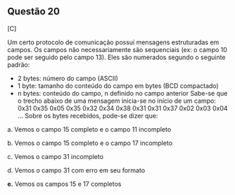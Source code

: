 

## Questão 20
[C]

Um certo protocolo de comunicação possui mensagens estruturadas em campos. Os campos não necessariamente são sequenciais (ex: o campo 10 pode ser seguido pelo campo 13). Eles são numerados segundo o seguinte padrão:
- 2 bytes: número do campo (ASCII)
- 1 byte: tamanho do conteúdo do campo em bytes (BCD compactado)
- n bytes: conteúdo do campo, n definido no campo anterior
Sabe-se que o trecho abaixo de uma mensagem inicia-se no início de um campo:
0x31 0x35 0x05 0x35 0x32 0x34 0x38 0x31 0x31 0x37 0x02 0x03 0x04 ...
Sobre os bytes recebidos, pode-se dizer que:

a. Vemos o campo 15 completo e o campo 11 incompleto

b. Vemos o campo 15 completo e o campo 17 incompleto

c. Vemos o campo 31 incompleto

d. Vemos o campo 31 com erro em seu formato

**e.** Vemos os campos 15 e 17 completos



